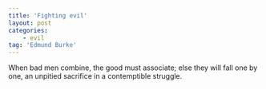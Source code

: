 ```yaml
---
title: 'Fighting evil'
layout: post
categories:
    - evil
tag: 'Edmund Burke'
---
```


When bad men combine, the good must associate; else they will fall one by one, an unpitied sacrifice in a contemptible struggle.
